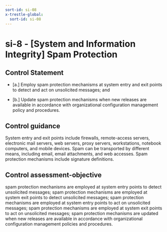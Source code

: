 ```yaml
---
sort-id: si-08
x-trestle-global:
  sort-id: si-08
---
```


# si-8 - \[System and Information Integrity\] Spam Protection

## Control Statement

- \[a.\] Employ spam protection mechanisms at system entry and exit points to detect and act on unsolicited messages; and

- \[b.\] Update spam protection mechanisms when new releases are available in accordance with organizational configuration management policy and procedures.

## Control guidance

System entry and exit points include firewalls, remote-access servers, electronic mail servers, web servers, proxy servers, workstations, notebook computers, and mobile devices. Spam can be transported by different means, including email, email attachments, and web accesses. Spam protection mechanisms include signature definitions.

## Control assessment-objective

spam protection mechanisms are employed at system entry points to detect unsolicited messages;
spam protection mechanisms are employed at system exit points to detect unsolicited messages;
spam protection mechanisms are employed at system entry points to act on unsolicited messages;
spam protection mechanisms are employed at system exit points to act on unsolicited messages;
spam protection mechanisms are updated when new releases are available in accordance with organizational configuration management policies and procedures.
